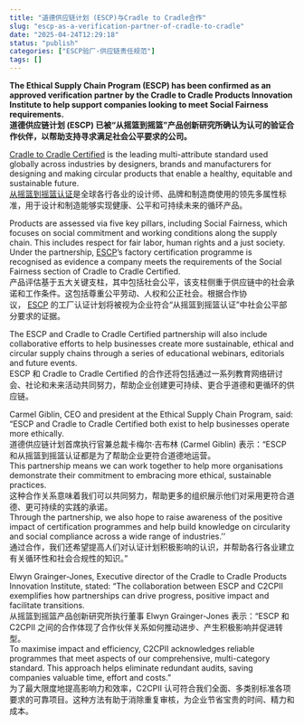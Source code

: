 ```yaml
---
title: "道德供应链计划 (ESCP)与Cradle to Cradle合作"
slug: "escp-as-a-verification-partner-of-cradle-to-cradle"
date: "2025-04-24T12:29:18"
status: "publish"
categories: ["ESCP验厂-供应链责任规范"]
tags: []
---
```


**The Ethical Supply Chain Program (ESCP) has been confirmed as an approved verification partner by the Cradle to Cradle Products Innovation Institute to help support companies looking to meet Social Fairness requirements.   
道德供应链计划 (ESCP) 已被“从摇篮到摇篮”产品创新研究所确认为认可的验证合作伙伴，以帮助支持寻求满足社会公平要求的公司。**

[Cradle to Cradle Certified](https://c2ccertified.org/) is the leading multi-attribute standard used globally across industries by designers, brands and manufacturers for designing and making circular products that enable a healthy, equitable and sustainable future.  
[从摇篮到摇篮认证](https://c2ccertified.org/)是全球各行各业的设计师、品牌和制造商使用的领先多属性标准，用于设计和制造能够实现健康、公平和可持续未来的循环产品。

Products are assessed via five key pillars, including Social Fairness, which focuses on social commitment and working conditions along the supply chain. This includes respect for fair labor, human rights and a just society. Under the partnership, [ESCP](https://www.ethicalsupplychain.org/)’s factory certification programme is recognised as evidence a company meets the requirements of the Social Fairness section of Cradle to Cradle Certified.  
产品评估基于五大关键支柱，其中包括社会公平，该支柱侧重于供应链中的社会承诺和工作条件。这包括尊重公平劳动、人权和公正社会。根据合作协议， [ESCP](https://www.ethicalsupplychain.org/) 的工厂认证计划将被视为企业符合“从摇篮到摇篮认证”中社会公平部分要求的证据。

The ESCP and Cradle to Cradle Certified partnership will also include collaborative efforts to help businesses create more sustainable, ethical and circular supply chains through a series of educational webinars, editorials and future events.  
ESCP 和 Cradle to Cradle Certified 的合作还将包括通过一系列教育网络研讨会、社论和未来活动共同努力，帮助企业创建更可持续、更合乎道德和更循环的供应链。

Carmel Giblin, CEO and president at the Ethical Supply Chain Program, said: “ESCP and Cradle to Cradle Certified both exist to help businesses operate more ethically.  
道德供应链计划首席执行官兼总裁卡梅尔·吉布林 (Carmel Giblin) 表示：“ESCP 和从摇篮到摇篮认证都是为了帮助企业更符合道德地运营。  
This partnership means we can work together to help more organisations demonstrate their commitment to embracing more ethical, sustainable practices.  
这种合作关系意味着我们可以共同努力，帮助更多的组织展示他们对采用更符合道德、更可持续的实践的承诺。  
Through the partnership, we also hope to raise awareness of the positive impact of certification programmes and help build knowledge on circularity and social compliance across a wide range of industries.’’  
通过合作，我们还希望提高人们对认证计划积极影响的认识，并帮助各行各业建立有关循环性和社会合规性的知识。”

Elwyn Grainger-Jones, Executive director of the Cradle to Cradle Products Innovation Institute, stated: “The collaboration between ESCP and C2CPII exemplifies how partnerships can drive progress, positive impact and facilitate transitions.  
从摇篮到摇篮产品创新研究所执行董事 Elwyn Grainger-Jones 表示：“ESCP 和 C2CPII 之间的合作体现了合作伙伴关系如何推动进步、产生积极影响并促进转型。  
To maximise impact and efficiency, C2CPII acknowledges reliable programmes that meet aspects of our comprehensive, multi-category standard. This approach helps eliminate redundant audits, saving companies valuable time, effort and costs.”  
为了最大限度地提高影响力和效率，C2CPII 认可符合我们全面、多类别标准各项要求的可靠项目。这种方法有助于消除重复审核，为企业节省宝贵的时间、精力和成本。